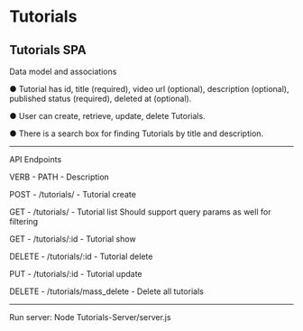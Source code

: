 # Tutorials
 Tutorials SPA
-------------------------------------------

Data model and associations

● Tutorial has id, title (required), video url (optional), description (optional), published
status (required), deleted at (optional).

● User can create, retrieve, update, delete Tutorials.

● There is a search box for finding Tutorials by title and description.

-------------------------------------------

API Endpoints



VERB - PATH - Description

POST - /tutorials/ - Tutorial create

GET - /tutorials/ - Tutorial list
Should support query params as well for filtering

GET - /tutorials/:id - Tutorial show

DELETE - /tutorials/:id - Tutorial delete

PUT - /tutorials/:id - Tutorial update

DELETE - /tutorials/mass_delete - Delete all tutorials



-------------------------------------------
Run server: Node Tutorials-Server/server.js
